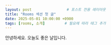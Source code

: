 ```yaml
---
layout: post                # 포스트 전용 레이아웃
title: "Rooms 섹션 첫 글"
date: 2025-05-01 10:00:00 +0900
tags: [rooms, 소개]         # 필요에 따라 태그 추가
---
```

안녕하세요. 오늘도 좋은 날입니다.  
